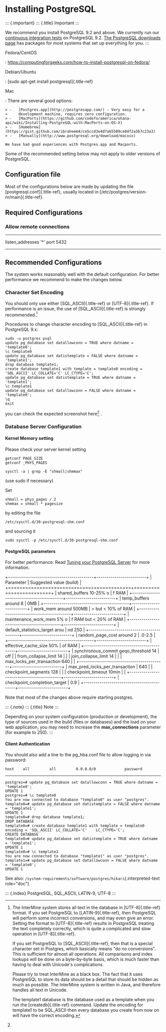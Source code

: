 Installing PostgreSQL
=====================

::: {.important}
::: {.title}
Important
:::

We recommend you install PostgreSQL 9.2 and above. We currently run our
[continuous integration
tests](https://travis-ci.org/intermine/intermine) on PostgreSQL 9.2.
[The PostgreSQL downloads page](http://www.postgresql.org/download) has
packages for most systems that set up everything for you.
:::

Fedora/CentOS

:   <https://computingforgeeks.com/how-to-install-postgresql-on-fedora/>

Debian/Ubuntu

:   [sudo apt-get install postgresql]{.title-ref}

Mac

:   There are several good options:

    > -   [Postgres.app](http://postgresapp.com/) - Very easy for a
    >     development machine, requires zero configuration.
    > -   [MacPorts](https://github.com/codeforamerica/ohana-api/wiki/Installing-PostgreSQL-with-MacPorts-on-OS-X)
    > -   [Homebrew](https://gist.github.com/ibraheem4/ce5ccd3e4d7a65589ce84f2a3b7c23a3)
    > -   [Manually](http://www.postgresql.org/download/macosx)

    We have had good experiences with Postgres.app and Macports.

Some of the recommended setting below may not apply to older versions of
PostgreSQL.

Configuration file
------------------

Most of the configurations below are made by updating the file
[postgresql.conf]{.title-ref}, usually located in
[/etc/postgres/version-nr/main]{.title-ref}.

Required Configurations
-----------------------

### Allow remote connections

  ------------------ --------
  listen_addresses   \'\*\'
  port               5432
  ------------------ --------

Recommended Configurations
--------------------------

The system works reasonably well with the default configuration. For
better performance we recommend to make the changes below.

### Character Set Encoding

You should only use either [SQL_ASCII]{.title-ref} or
[UTF-8]{.title-ref}. If performance is an issue, the use of
[SQL_ASCII]{.title-ref} is strongly recommended.[^1]

Procedures to change character encoding to [SQL_ASCII]{.title-ref} in
PostgreSQL 9.x:

``` {.bash}
sudo -u postgres psql
update pg_database set datallowconn = TRUE where datname = 'template0';
\c template0
update pg_database set datistemplate = FALSE where datname = 'template1';
drop database template1;
create database template1 with template = template0 encoding = 'SQL_ASCII' LC_COLLATE='C' LC_CTYPE='C';
update pg_database set datistemplate = TRUE where datname = 'template1';
\c template1
update pg_database set datallowconn = FALSE where datname = 'template0';
\q
exit
```

you can check the expected screenshot here[^2] .

### Database Server Configuration

#### Kernel Memory setting

Please check your server kernel setting

``` {.bash}
getconf PAGE_SIZE
getconf _PHYS_PAGES

sysctl -a | grep -E "shmall|shmmax"
```

(use sudo if necessary)

Set

``` {.bash}
shmall = phys_pages / 2
shmmax = shmall * pagesize
```

by editing the file

``` {.bash}
/etc/sysctl.d/30-postgresql-shm.conf
```

and sourcing it

``` {.bash}
sudo sysctl -p /etc/sysctl.d/30-postgresql-shm.conf
```

#### PostgreSQL parameters

For better performance. Read [Tuning your PostgreSQL
Server](http://wiki.postgresql.org/wiki/Tuning_Your_PostgreSQL_Server/)
for more information.

+-------------------------------------------+-------------------------+
| Parameter                                 | Suggested value (build) |
+===========================================+=========================+
| shared_buffers 10-25% o                   | f RAM                   |
+-------------------------------------------+-------------------------+
| temp_buffers around 8                     | 0MB                     |
+-------------------------------------------+-------------------------+
| work_mem around 500MB                     | > but \< 10% of RAM     |
+-------------------------------------------+-------------------------+
| maintenance_work_mem 5% o                 | f RAM but \< 20% of RAM |
+-------------------------------------------+-------------------------+
| default_statistics_target arou            | nd 250                  |
+-------------------------------------------+-------------------------+
| random_page_cost around 2                 | .0-2.5                  |
+-------------------------------------------+-------------------------+
| effective_cache_size 50%                  | of RAM                  |
+-------------------------------------------+-------------------------+
| synchronous_commit geqo_threshold 14      | off                     |
| from_collapse_limit 14                    |                         |
| join_collapse_limit 14                    |                         |
| max_locks_per_transaction 640             |                         |
+-------------------------------------------+-------------------------+
| max_pred_locks_per_transaction            | 640                     |
| checkpoint_segments 128                   |                         |
| checkpoint_timeout 10min                  |                         |
+-------------------------------------------+-------------------------+
| checkpoint_completion_target              | 0.9                     |
+-------------------------------------------+-------------------------+

Note that most of the changes above require starting postgres.

::: {.note}
::: {.title}
Note
:::

Depending on your system configuration (production or development), the
type of sources used in the build (files or databases) and the load on
your web application, you may need to increase the **max_connections**
parameter (for example to 250).
:::

#### Client Authentication

You should also add a line to the pg_hba.conf file to allow logging in
via password:

``` {.guess}
host    all         all         0.0.0.0/0             password
```

------------------------------------------------------------------------

``` {.guess}
postgres=# update pg_database set datallowconn = TRUE where datname = 'template0';
UPDATE 1
postgres=# \c template0
You are now connected to database "template0" as user "postgres".
template0=# update pg_database set datistemplate = FALSE where datname = 'template1';
UPDATE 1
template0=# drop database template1;
DROP DATABASE
template0=# create database template1 with template = template0 encoding = 'SQL_ASCII' LC_COLLATE='C'    LC_CTYPE='C';
CREATE DATABASE
template0=# update pg_database set datistemplate = TRUE where datname = 'template1';
UPDATE 1
template0=# \c template1
You are now connected to database "template1" as user "postgres".
template1=# update pg_database set datallowconn = FALSE where datname = 'template0';
UPDATE 1
```

See also:
`/system-requirements/software/postgres/hikari`{.interpreted-text
role="doc"}

::: {.index}
PostgreSQL, SQL_ASCII, LATIN-9, UTF-8
:::

[^1]: The InterMine system stores all text in the database in
    [UTF-8]{.title-ref} format. If you set PostgreSQL to
    [LATIN-9]{.title-ref}, then PostgreSQL will perform some incorrect
    conversions, and may even give an error. Setting the format to
    [UTF-8]{.title-ref} results in PostgreSQL treating the text
    completely correctly, which is quite a complicated and slow
    operation in [UTF-8]{.title-ref}.

    If you set PostgreSQL to [SQL_ASCII]{.title-ref}, then that is a
    special character set in Postgres, which basically means \"do no
    conversions\". This is sufficient for almost all operations. All
    comparisons and index lookups will be done on a byte-by-byte basis,
    which is much faster than having to deal with Unicode\'s
    complications.

    Please try to treat InterMine as a black box. The fact that it uses
    PostgreSQL to store its data should be a detail that should be
    hidden as much as possible. The InterMine system is written in Java,
    and therefore handles all text in Unicode.

    The template1 database is the database used as a template when you
    run the [createdb]{.title-ref} command. Update the encoding for
    template1 to be SQL_ASCII then every database you create from now on
    will have the correct encoding.

[^2]: 
